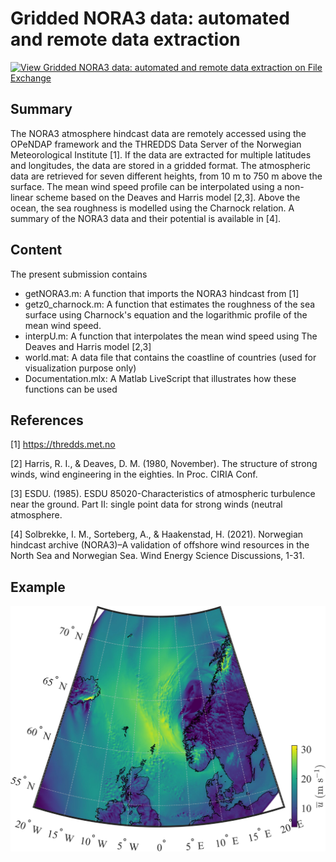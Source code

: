 # Gridded NORA3 data: automated and remote data extraction 

[![View Gridded NORA3 data: automated and remote data extraction on File Exchange](https://www.mathworks.com/matlabcentral/images/matlab-file-exchange.svg)](https://se.mathworks.com/matlabcentral/fileexchange/93685-gridded-nora3-data-automated-and-remote-data-extraction)


## Summary
The NORA3 atmosphere hindcast data are remotely accessed using the OPeNDAP framework and the THREDDS Data Server of the Norwegian Meteorological Institute [1]. If the data are extracted for multiple latitudes and longitudes, the data are stored in a gridded format. The atmospheric data are retrieved for seven different heights, from 10 m to 750 m  above the surface. The mean wind speed profile can be interpolated using a non-linear scheme based on the Deaves and Harris model [2,3].  Above the ocean, the sea roughness is modelled using the Charnock relation. A summary of the NORA3 data and their potential is available in [4]. 


## Content

The present submission contains
  - getNORA3.m: A function that imports the NORA3 hindcast from [1]
  - getz0_charnock.m: A function that estimates the roughness of the sea surface using Charnock's equation and the logarithmic profile of the mean wind speed.
  - interpU.m: A function that interpolates the mean wind speed using The Deaves and Harris model [2,3]
  - world.mat: A data file that contains the coastline of countries (used for visualization purpose only)
  - Documentation.mlx: A Matlab LiveScript that illustrates how these functions can be used 


## References

[1] https://thredds.met.no  

[2] Harris, R. I., & Deaves, D. M. (1980, November). The structure of strong winds, wind engineering in the eighties. In Proc. CIRIA Conf.

[3] ESDU. (1985). ESDU 85020-Characteristics of atmospheric turbulence near the ground. Part II: single point data for strong winds (neutral atmosphere.

[4] Solbrekke, I. M., Sorteberg, A., & Haakenstad, H. (2021). Norwegian hindcast archive (NORA3)–A validation of offshore wind resources in the North Sea and Norwegian Sea. Wind Energy Science Discussions, 1-31.


## Example

<img src="illustration.jpg" alt="Mean wind speed at 10 m above the surface in Northern Europe" width="700"/>


